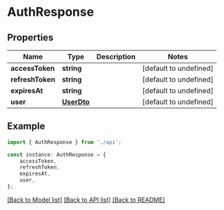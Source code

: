# AuthResponse


## Properties

Name | Type | Description | Notes
------------ | ------------- | ------------- | -------------
**accessToken** | **string** |  | [default to undefined]
**refreshToken** | **string** |  | [default to undefined]
**expiresAt** | **string** |  | [default to undefined]
**user** | [**UserDto**](UserDto.md) |  | [default to undefined]

## Example

```typescript
import { AuthResponse } from './api';

const instance: AuthResponse = {
    accessToken,
    refreshToken,
    expiresAt,
    user,
};
```

[[Back to Model list]](../README.md#documentation-for-models) [[Back to API list]](../README.md#documentation-for-api-endpoints) [[Back to README]](../README.md)
